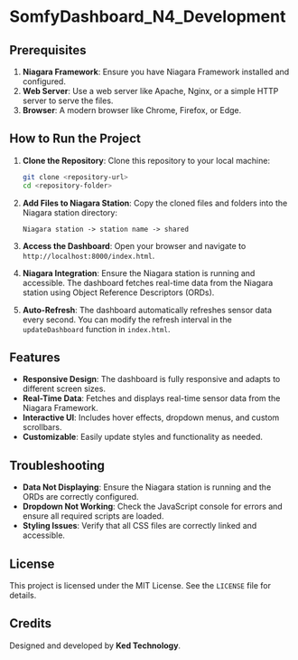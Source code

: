 # SomfyDashboard_N4_Development

## Prerequisites

1. **Niagara Framework**: Ensure you have Niagara Framework installed and configured.
2. **Web Server**: Use a web server like Apache, Nginx, or a simple HTTP server to serve the files.
3. **Browser**: A modern browser like Chrome, Firefox, or Edge.

## How to Run the Project

1. **Clone the Repository**:
   Clone this repository to your local machine:
   ```bash
   git clone <repository-url>
   cd <repository-folder>
   ```

2. **Add Files to Niagara Station**:
   Copy the cloned files and folders into the Niagara station directory:
   ```
   Niagara station -> station name -> shared
   ```
3. **Access the Dashboard**:
   Open your browser and navigate to `http://localhost:8000/index.html`.

4. **Niagara Integration**:
   Ensure the Niagara station is running and accessible. The dashboard fetches real-time data from the Niagara station using Object Reference Descriptors (ORDs).

5. **Auto-Refresh**:
   The dashboard automatically refreshes sensor data every second. You can modify the refresh interval in the `updateDashboard` function in `index.html`.

## Features

- **Responsive Design**: The dashboard is fully responsive and adapts to different screen sizes.
- **Real-Time Data**: Fetches and displays real-time sensor data from the Niagara Framework.
- **Interactive UI**: Includes hover effects, dropdown menus, and custom scrollbars.
- **Customizable**: Easily update styles and functionality as needed.

## Troubleshooting

- **Data Not Displaying**: Ensure the Niagara station is running and the ORDs are correctly configured.
- **Dropdown Not Working**: Check the JavaScript console for errors and ensure all required scripts are loaded.
- **Styling Issues**: Verify that all CSS files are correctly linked and accessible.

## License

This project is licensed under the MIT License. See the `LICENSE` file for details.

## Credits

Designed and developed by **Ked Technology**.
